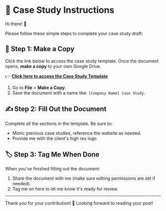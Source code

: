 # 📝 Case Study Instructions

Hi there! 👋 

Please follow these simple steps to complete your case study draft:

## 📄 Step 1: Make a Copy
Click the link below to access the case study template. Once the document opens, **make a copy** to your own Google Drive.

👉 [**Click here to access the Case Study Template**](https://docs.google.com/document/d/1YLExLC_tIR8nSVK6OOw8viK4tuCvK-_iCy9NUZozGTA/edit?usp=sharing)

1. Go to **File** > **Make a Copy**.
2. Save the document with a name like: `[Company Name] Case Study`.

## ✍️ Step 2: Fill Out the Document
Complete all the sections in the template. Be sure to:

- Mimic previous case studies, reference the website as needed.
- Provide me with the client's high res logo 

## 🏷️ Step 3: Tag Me When Done
When you’ve finished filling out the document:

1. Share the document with me (make sure editing permissions are set if needed).
2. Tag me on here to let me know it's ready for review.

---

Thank you for your contribution! 🎉 Looking forward to reading your post!
